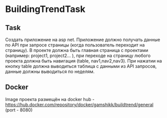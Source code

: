 # BuildingTrendTask

## Task

Создать приложение на asp net. Приложение должно получать данные по API при запросе страницы (когда пользователь переходит на страницу).
В проекте должна быть главная страница с проектами (например: project1, project2… ), при переходе на страницу любого проекта должна быть навигация (table, nav1,nav2,nav3).
При нажатии на кнопку table  должна выводиться таблица с данными из API запросов, данные должны выводиться по неделям.

## Docker

Image проекта размещён на docker hub - https://hub.docker.com/repository/docker/gamshikk/buildtrend/general (port - 8080)
